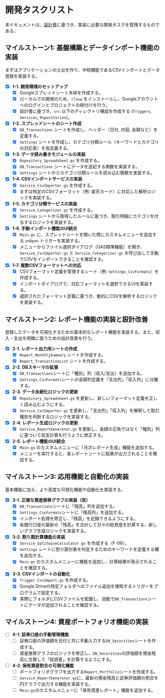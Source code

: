 # **開発タスクリスト**

本ドキュメントは、[設計書](./design.md)に基づき、実装に必要な開発タスクを管理するものである。

## **マイルストーン1: 基盤構築とデータインポート機能の実装**

まずはアプリケーションの土台を作り、中核機能であるCSVインポートとデータ登録を実装する。

-   [x] **1-1. 開発環境のセットアップ**
    -   [x] Googleスプレッドシート本体を作成する。
    -   [x] ローカルでの開発のため、`clasp` をインストールし、Googleアカウントへのログインとプロジェクトの紐付けを行う。
    -   [x] 設計書に基づき、`src` 以下のディレクトリ構成を作成する (`Triggers`, `Services`, `Repositories`)。
-   [x] **1-2. スプレッドシートのシート作成**
    -   [x] `DB_Transactions` シートを作成し、ヘッダー（日付, 内容, 金額など）を定義する。
    -   [x] `Settings` シートを作成し、カテゴリ分類ルール（キーワードとカテゴリの対応表）を仮定義する。
-   [x] **1-3. データ読み書きモジュールの実装**
    -   [x] `Repository_Spreadsheet.gs` を作成する。
    -   [x] `DB_Transactions` シートにデータを追記する関数を実装する。
    -   [x] `Settings` シートからカテゴリ分類ルールを読み込む関数を実装する。
-   [x] **1-4. CSVインポートサービスの実装**
    -   [x] `Service_CsvImporter.gs` を作成する。
    -   [x] まずは特定のCSVフォーマット（例: 楽天カード）に対応した解析ロジックを実装する。
-   [x] **1-5. カテゴリ分類サービスの実装**
    -   [x] `Service_Categorizer.gs` を作成する。
    -   [x] `Settings` シートから取得したルールに基づき、取引明細にカテゴリを付与するロジックを実装する。
-   [x] **1-6. 手動インポート機能のUI統合**
    -   [x] `Main.gs` に、スプレッドシートを開いた際にカスタムメニューを追加する `onOpen` トリガーを実装する。
    -   [x] メニューからファイル選択ダイアログ（GAS標準機能）を開き、`Service_CsvImporter.gs` と `Service_Categorizer.gs` を呼び出して手動でCSVをインポートできることを確認する。

-   [x] **1-7. 複数CSVフォーマットへの対応**
    -   [x] CSVフォーマット定義を管理するシート（例: `Settings_CsvFormats`）を作成する。
    -   [x] インポートダイアログで、対応フォーマットを選択できるUIを実装する。
    -   [x] 選択されたフォーマット定義に基づき、動的にCSVを解析するロジックを実装する。

## **マイルストーン2: レポート機能の実装と設計改善**

登録したデータを可視化するための基本的なレポート機能を実装する。また、収入・支出を明確に扱うための設計改善を行う。

-   [x] **2-1. レポート出力用シートの作成**
    -   [x] `Report_MonthlySummary` シートを作成する。
    -   [x] `Report_TransactionList` シートを作成する。
-   [x] **2-2. DBスキーマの拡張**
    -   [x] `DB_Transactions`シートに「種別」列（収入/支出）を追加する。
    -   [x] `Settings_CsvFormats`シートの金額列定義を「支出列」「収入列」に分離する。
-   [x] **2-3. データ永続化ロジックの更新**
    -   [x] `Repository_Spreadsheet.gs` を更新し、新しいフォーマット定義を正しく読み込むようにする。
    -   [x] `Service_CsvImporter.gs` を更新し、「支出列」「収入列」を解釈して取引種別を判断するロジックを実装する。
-   [x] **2-4. レポート生成ロジックの更新**
    -   [x] `Service_ReportGenerator.gs` を更新し、金額の正負ではなく「種別」列に基づいて収支計算を行うように修正する。
-   [x] **2-5. レポート機能のUI統合**
    -   [x] `Main.gs` のカスタムメニューに「月次レポート生成」機能を追加する。
    -   [x] メニューを実行すると、各レポートシートに結果が出力されることを確認する。

## **マイルストーン3: 応用機能と自動化の実装**

基本機能に加え、より高度な可視化機能や自動化を実装する。

-   [x] **3-1. 正確な資産推移グラフの実装（改）**
    -   [x] `DB_Transactions`シートに「残高」列を追加する。
    -   [x] `Settings_CsvFormats`シートに「残高列」を追加する。
    -   [x] インポート処理を修正し、「残高」を記録できるようにする。
    -   [x] 各銀行口座の最新の「残高」を合計して日々の総資産を計算する、新しいグラフ生成ロジックを実装する。
-   [x] **3-2. 割り勘計算機能の実装**
    -   [x] `Service_SplitwiseCalculator.gs` を作成する（F-06）。
    -   [x] `Settings` シートに割り勘対象を判定するためのキーワードを定義する欄を追加する。
    -   [x] `Main.gs` のカスタムメニューに機能を追加し、計算結果が表示されることを確認する。
-   [x] **3-3. CSVインポートの自動化**
    -   [x] `Trigger_CsvImport.gs` を作成する。
    -   [x] Google Driveの特定フォルダへのファイル追加を検知するトリガーをプログラムで設定する。
    -   [x] 実際にフォルダにCSVファイルを配置し、自動で`DB_Transactions`シートにデータが追加されることを確認する。

## **マイルストーン4: 資産ポートフォリオ機能の実装**

-   [ ] **4-1. 証券口座の手動管理機能**
    -   [ ] 証券口座の評価額を日付と共に手動入力する`DB_Securities`シートを作成する。
    -   [ ] 資産推移グラフのロジックを修正し、`DB_Securities`の評価額を預金残高に合算して「総資産」を計算するようにする。
-   [ ] **4-2. 保有資産割合の可視化機能**
    -   [ ] ポートフォリオグラフを出力する`Report_Portfolio`シートを作成する。
    -   [ ] `Service_ReportGenerator.gs`に、最新の預金残高と証券評価額の割合を円グラフで出力する機能を実装する。
    -   [ ] `Main.gs`のカスタムメニューに「保有資産レポート」機能を追加する。
